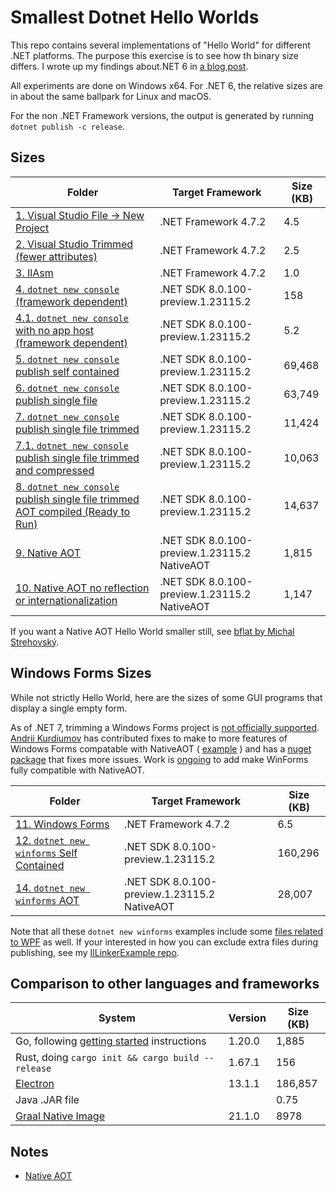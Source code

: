 
# Smallest Dotnet Hello Worlds

This repo contains several implementations of "Hello World" for different .NET platforms. The
purpose this exercise is to see how th binary size differs. I wrote up my findings
about.NET 6 in [a blog post](https://www.awise.us/2021/06/05/smallest-dotnet.html).

All experiments are done on Windows x64. For .NET 6, the relative sizes are in
about the same ballpark for Linux and macOS.

For the non .NET Framework versions, the output is generated by running `dotnet publish -c release`.

## Sizes

|Folder|Target Framework|Size (KB)|
|--|--|--|
| [1. Visual Studio File -> New Project](1.VisualStudioProjectNew) | .NET Framework 4.7.2 | 4.5 |
| [2. Visual Studio Trimmed (fewer attributes)](2.VisualStudioTrimmed) | .NET Framework 4.7.2 | 2.5 |
| [3. IlAsm](3.IlAsm) | .NET Framework 4.7.2 | 1.0 |
| [4. `dotnet new console` (framework dependent)](4.DotNetCoreNew) | .NET SDK 8.0.100-preview.1.23115.2 | 158 |
| [4.1. `dotnet new console` with no app host (framework dependent)](4.1.NoAppHost) | .NET SDK 8.0.100-preview.1.23115.2 | 5.2 |
| [5. `dotnet new console` publish self contained](5.SelfContained) | .NET SDK 8.0.100-preview.1.23115.2 | 69,468 |
| [6. `dotnet new console` publish single file](6.SingleFile) | .NET SDK 8.0.100-preview.1.23115.2 | 63,749 |
| [7. `dotnet new console` publish single file trimmed](7.SingleFileTrimmed) | .NET SDK 8.0.100-preview.1.23115.2 | 11,424 |
| [7.1. `dotnet new console` publish single file trimmed and compressed](7.1.SingleFileTrimmedCompressed) | .NET SDK 8.0.100-preview.1.23115.2 | 10,063 |
| [8. `dotnet new console` publish single file trimmed AOT compiled (Ready to Run)](8.SingleFileTrimmedR2R) | .NET SDK 8.0.100-preview.1.23115.2 | 14,637 |
| [9. Native AOT](9.NativeAOT) | .NET SDK 8.0.100-preview.1.23115.2 NativeAOT | 1,815 |
| [10. Native AOT no reflection or internationalization](10.NativeAOTSmaller) | .NET SDK 8.0.100-preview.1.23115.2 NativeAOT | 1,147 |

If you want a Native AOT Hello World smaller still, see [bflat by Michal Strehovský](https://flattened.net/).

## Windows Forms Sizes

While not strictly Hello World, here are the sizes of some GUI programs that
display a single empty form.

As of .NET 7, trimming a Windows Forms project is
[not officially supported](https://docs.microsoft.com/en-us/dotnet/core/deploying/trim-self-contained#components-that-cause-trimming-problems).
[Andrii Kurdiumov](https://github.com/kant2002) has contributed fixes to make
to more features of Windows Forms compatable with NativeAOT ( [example](https://github.com/dotnet/winforms/pull/4971) )
and has a [nuget package](https://github.com/kant2002/WinFormsComInterop) that fixes more issues.
Work is [ongoing](https://github.com/dotnet/winforms/issues/4649) to add make
WinForms fully compatible with NativeAOT.

|Folder|Target Framework|Size (KB)|
|--|--|--|
| [11. Windows Forms](11.WindowsFormsNetFramework) | .NET Framework 4.7.2 | 6.5 |
| [12. `dotnet new winforms` Self Contained](12.WindowsFormsSelfContained) | .NET SDK 8.0.100-preview.1.23115.2 | 160,296 |
| [14. `dotnet new winforms` AOT](14.WindowsFormsAot) | .NET SDK 8.0.100-preview.1.23115.2 NativeAOT | 28,007 |

Note that all these `dotnet new winforms` examples include some
[files related to WPF](https://github.com/dotnet/winforms/issues/3723)
as well. If your interested in how you can exclude extra files during
publishing, see my [IlLinkerExample repo](https://github.com/AustinWise/IlLinkerExample).

## Comparison to other languages and frameworks

|System|Version|Size (KB)|
|--|--|--|
|Go, following [getting started](https://go.dev/doc/tutorial/getting-started) instructions|1.20.0|1,885|
|Rust, doing `cargo init && cargo build --release`|1.67.1|156|
|[Electron](electron)|13.1.1|186,857|
|Java .JAR file||0.75|
|[Graal Native Image](graal-native-image)|21.1.0|8978|

## Notes

* [Native AOT](https://github.com/dotnet/runtimelab/blob/feature/NativeAOT/samples/HelloWorld/README.md)